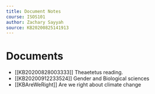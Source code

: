 ```yaml
---
title: Document Notes
course: ISOS101
author: Zachary Sayyah
source: KB20200825141913
---
```


# Documents
- [[KB20200828003333]] Theaetetus reading.
- [[KB20200912233524]] Gender and Biological sciences
- [[KBAreWeRight]] Are we right about climate change
